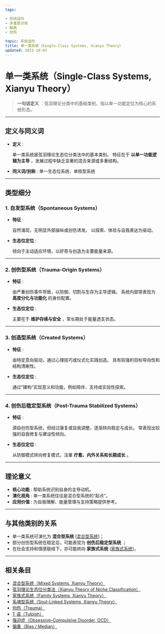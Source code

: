 ```yaml
---
tags:

- 系统运作
- 多重意识体
- 解离
- 创伤

topic: 系统运作
title: 单一类系统（Single-Class Systems, Xianyu Theory）
updated: 2025-10-03
---
```


# 单一类系统（Single-Class Systems, Xianyu Theory）

> **一句话定义** ：弦羽理论分类中的基础类别，指以单一功能定位为核心的系统形态。

---

## 定义与同义词

- **定义** :

  单一类系统是弦羽理论生态位分类法中的基本类别。
  特征在于 **以单一功能逻辑为主导** ，发展过程中缺乏显著的混合来源或多重结构。

- **同义词/别称** : 单一生态位系统、单核型系统

---

## 类型细分

### 1. 自发型系统（Spontaneous Systems）

- **特征** :

  自然涌现，无明显外部操纵或创伤诱发。
  以探索、体验与自我表达为驱动。

- **生态位定位** :

  倾向于主动适应环境，以好奇与创造为主要能量来源。

---

### 2. 创伤型系统（Trauma-Origin Systems）

- **特征** :

  由严重创伤事件导致，以防御、切割与生存为主导逻辑。
  系统内部常表现为 **高度分化与功能化** 的身份配置。

- **生态位定位** :

  主要在于 **维护存续与安全** ，常长期处于能量透支状态。

---

### 3. 创造型系统（Created Systems）

- **特征** :

  由特定意向驱动，通过心理技巧或仪式化实践创造。
  具有较强的目标导向性和结构清晰性。

- **生态位定位** :

  通过“建构”实现意义和功能，例如陪伴、支持或实验性探索。

---

### 4. 创伤后稳定型系统（Post-Trauma Stabilized Systems）

- **特征** :

  源自创伤型系统，但经过康复或自我调整，逐渐转向稳定与成长。
  常表现出较强的自我修复与建设性倾向。

- **生态位定位** :

  从防御模式转向修复模式，注重 **疗愈、内外关系和长期成长** 。

---

## 理论意义

- **核心功能** : 帮助系统识别自身的主导动机。
- **演化视角** : 单一类系统往往是混合型系统的“起点”。
- **应用价值** : 为自我理解、能量管理与支持策略提供参考。

---

## 与其他类别的关系

- 单一类系统可演化为 **混合型系统** ([混合型系统](Mixed-Systems-Xianyu.md))；
- 部分创伤型系统在稳定后，可能表现为 **创伤后稳定型系统** ；
- 在社会支持和情感联结下，亦可能转向 **家族式系统** ([家族式系统](Family-Systems-Xianyu.md))。

---

## 相关条目

- [混合型系统（Mixed Systems, Xianyu Theory）](Mixed-Systems-Xianyu.md)
- [弦羽理论生态位分类法（Xianyu Theory of Niche Classification）](Xianyu-Theory-Niche-Classification.md)
- [家族式系统（Family Systems, Xianyu Theory）](Family-Systems-Xianyu.md)
- [系魂型系统（Soul-Linked Systems, Xianyu Theory）](Soul-Linked-Systems-Xianyu.md)
- [创伤（Trauma）](Trauma.md)
- [T 语（Tulpish）](Tulpish.md)
- [强迫症（Obsessive-Compulsive Disorder, OCD）](OCD.md)
- [偏重（Bias / Median）](Bias.md)
